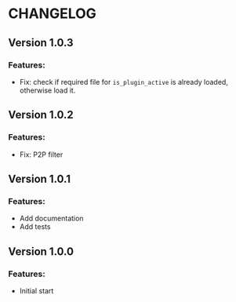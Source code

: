 # CHANGELOG

## Version 1.0.3
### Features:
* Fix: check if required file for ```is_plugin_active``` is already loaded, otherwise load it.

## Version 1.0.2
### Features:
* Fix: P2P filter

## Version 1.0.1
### Features:
* Add documentation
* Add tests

## Version 1.0.0
### Features:
* Initial start
